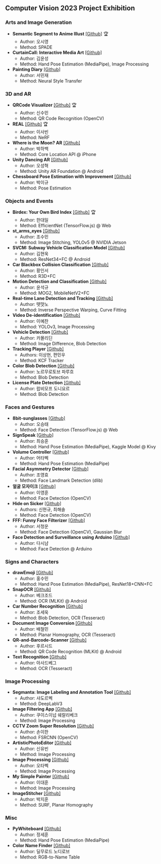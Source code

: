 ## Computer Vision 2023 Project Exhibition

### Arts and Image Generation

* **Semantic Segment to Anime Illust** [[Github]](https://github.com/siyeong0/SSTI) 🏆
  * Author: 오시영
  * Method: SPADE
* **CurtainCall: Interactive Media Art** [[Github]](https://github.com/oeccsy/CurtainCall)
  * Author: 김윤성
  * Method: Hand Pose Estimation (MediaPipe), Image Processing
* **Painting Diary** [[Github]](https://github.com/18101224/paintingDiary)
  * Author: 서민재
  * Method: Neural Style Transfer

### 3D and AR

* **QRCode Visualizer** [[Github]](https://github.com/imssm99/qrcode-visualizer) 🏆
  * Author: 신수민
  * Method: QR Code Recognition (OpenCV)
* **REAL** [[Github]](https://github.com/sabin5105/REAL) 🏆
  * Author: 이사빈
  * Method: NeRF
* **Where is the Moon? AR** [[Github]](https://github.com/habaekk/Where-is-the-Moon-AR)
  * Author: 박하백
  * Method: Core Location API @ iPhone
* **Unity Dancing AR** [[Github]](https://github.com/seong0929/UnityDancingAR)
  * Author: 오성혁
  * Method: Unity AR Foundation @ Android
* **Chessboard Pose Estimation with Improvement** [[Github]](https://github.com/29pyg/Pose_estimation_box_change)
  * Author: 박이규
  * Method: Pose Estimation

### Objects and Events

* **Birdex: Your Own Bird Index** [[Github]](https://github.com/moordo91/birdex) 🏆
  * Author: 한대일
  * Method: EfficientNet (TensorFlow.js) @ Web
* **st_arms_eyes** [[Github]](https://github.com/1213tnals/st_arms_eyes)
  * Author: 조수민
  * Method: Image Stitching, YOLOv5 @ NVIDIA Jetson
* **SVCM: Subway Vehicle Classification Model** [[Github]](https://github.com/wise1ight/svcm)
  * Author: 김현욱
  * Method: ResNet34+FC @ Android
* **Car Blackbox Collision Classification** [[Github]](https://github.com/Seeooo-0/Car_blackbox_Collision_)
  * Author: 황인서
  * Method: R3D+FC
* **Motion Detection and Classification** [[Github]](https://github.com/Kyu0102/Final_Project)
  * Author: 윤석규
  * Method: MOG2, MobileNetV2+FC
* **Real-time Lane Detection and Tracking** [[Github]](https://github.com/thetmyatnoel/LaneDetection_and_Tracking)
  * Author: 뗏먓노
  * Method: Inverse Perspective Warping, Curve Fitting
* **Video De-identification** [[Github]](https://github.com/ehn1225/Video_De-identification)
  * Author: 이예찬
  * Method: YOLOv3, Image Processing
* **Vehicle Detection** [[Github]](https://github.com/Kevin9707/Cars.git)
  * Author: 카몰리딘
  * Method: Image Difference, Blob Detection
* **Tracking Player** [[Github]](https://github.com/Pyeon-MinWoo/Tracking-player)
  * Authors: 이상현, 편민우
  * Method: KCF Tracker
* **Color Blob Detection** [[Github]](https://github.com/farruhdev/Python_OpenCV/tree/main/Term%20Project%20OpenCV)
  * Author: 노르무로토브 파루흐
  * Method: Blob Detection
* **License Plate Detection** [[Github]](https://github.com/Djon7/open-cv_1/tree/main/Terim%20Projic)
  * Author: 랍비모프 도니요르
  * Method: Blob Detection

### Faces and Gestures

* **8bit-sunglasses** [[Github]](https://github.com/yeoularu/8bit-sunglasses)
  * Author: 오승태
  * Method: Face Detection (TensorFlow.js) @ Web
* **SignSpeak** [[Github]](https://github.com/cshooon/SignSpeak)
  * Author: 최승훈
  * Method: Hand Pose Estimation (MediaPipe), Kaggle Model @ Kivy
* **Volume Controller** [[Github]](https://github.com/otabek98/VolumeController)
  * Author: 어타벡
  * Method: Hand Pose Estimation (MediaPipe)
* **Facial Asymmetry Detector** [[Github]](https://github.com/yhcho0405/eye3d)
  * Author: 조영효
  * Method: Face Landmark Detection (dlib)
* **얼굴 모자이크** [[Github]](https://github.com/rleoprleop/for-face)
  * Author: 이영훈
  * Method: Face Detection (OpenCV)
* **Hide on Sicker** [[Github]](https://github.com/ufshg/hide-on-sticker)
  * Authors: 신현규, 최해솔
  * Method: Face Detection (OpenCV)
* **FFF: Funny Face Filterizer** [[Github]](https://github.com/newdeal123/FFF-funny-face-filterizer)
  * Author: 서청운
  * Method: Face Detection (OpenCV), Gaussian Blur
* **Face Detection and Surveillance using Arduino** [[Github]](https://github.com/modesthip/Object-Detection-and-Surveillance-using-Arduino)
  * Author: 다시냠
  * Method: Face Detection @ Arduino

### Signs and Characters

* **drawEmoji** [[Github]](https://github.com/dripdropdr/drawEmoji)
  * Author: 홍수민
  * Method: Hand Pose Estimation (MediaPipe), ResNet18+CNN+FC
* **SnapOCR** [[Github]](https://github.com/behzodhalil/snapocr)
  * Author: 베크조드
  * Method: OCR (MLKit) @ Android
* **Car Number Recognition** [[Github]](https://github.com/SeukCho/Simple-CarNumber-Detection)
  * Author: 조세욱
  * Method: Blob Detection, OCR (Tesseract)
* **Document Image Conversion** [[Github]](https://github.com/Rudolf35/Document-conversion)
  * Author: 배철민
  * Method: Planar Homography, OCR (Tesseract)
* **QR-and-Barcode-Scanner** [[Github]](https://github.com/khurshiddev/opencv-android-document-scanner)
  * Author: 후르시드
  * Method: QR Code Recognition (MLKit) @ Android
* **Text Recognition** [[Github]](https://github.com/asadbek002/Text_recognition)
  * Author: 아사드베그
  * Method: OCR (Tesseract)

### Image Processing

* **Segmanta: Image Labeling and Annotation Tool** [[Github]](https://github.com/Sardor-M/Segmanta)
  * Author: 샤도르벡
  * Method: DeepLabV3
* **Image Filtering App** [[Github]](https://github.com/neostar08/Python/tree/main/Python%20OpenCV/Term%20Project)
  * Author: 쿠이스이넙 쉐랄리베크
  * Method: Image Processing
* **CCTV Zoom Super Resolution** [[Github]](https://github.com/EhanSohn/cctv_zoom_super_resolution)
  * Author: 손이한
  * Method: FSRCNN (OpenCV)
* **ArtisticPhotoEditor** [[Github]](https://github.com/yubin0727/ArtisticPhotoEditor)
  * Author: 신유빈
  * Method: Image Processing
* **Image Processing** [[Github]](https://github.com/BekCodingAddict/OpenCV-Basic-Samples/tree/main/Image_Processing)
  * Author: 오타벡
  * Method: Image Processing
* **My Simple Painter** [[Github]](https://github.com/18101243dhehun/OpenCV_TERM_PJ)
  * Author: 이대훈
  * Method: Image Processing
* **ImageStitcher** [[Github]](https://github.com/pianoop/ImageStitcher)
  * Author: 박지훈
  * Method: SURF, Planar Homography

### Misc

* **PyWhiteboard** [[Github]](https://github.com/sehoon123/PyVisionTrack)
  * Author: 정세훈
  * Method: Hand Pose Estimation (MediaPipe)
* **Color Name Finder** [[Github]](https://github.com/Dilmurod-97/Computer_Vision_project/blob/main/README.md)
  * Author: 딜무로드 노디로브
  * Method: RGB-to-Name Table




